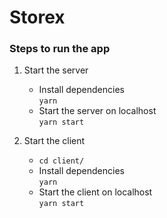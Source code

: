 # Storex

### Steps to run the app 
1. Start the server  
    - Install dependencies  
    `yarn`  
    - Start the server on localhost  
    `yarn start`  

2. Start the client  
    - `cd client/`   
    - Install dependencies  
    `yarn`  
    - Start the client on localhost  
    `yarn start`  

